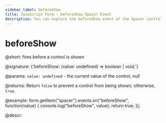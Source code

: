 ```yaml
---
sidebar_label: beforeShow
title: JavaScript Form - beforeShow Spacer Event 
description: You can explore the beforeShow event of the Spacer control of Form in the documentation of the DHTMLX JavaScript UI library. Browse developer guides and API reference, try out code examples and live demos, and download a free 30-day evaluation version of DHTMLX Suite 7.
---
```


# beforeShow

@short: fires before a control is shown

@signature: {'beforeShow: (value: undefined) => boolean | void;'}

@params:
`value: undefined` - the current value of the control, null

@returns:
Return `false` to prevent a control from being shown; otherwise, `true`.

@example:
form.getItem("spacer").events.on("beforeShow", function(value) {
    console.log("beforeShow", value);
    return true;
});

@descr:
